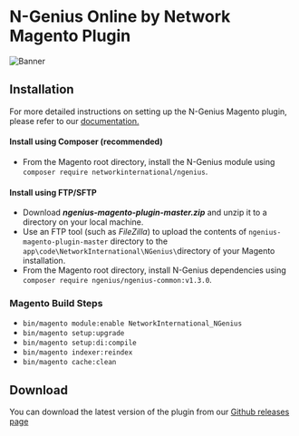# N-Genius Online by Network Magento Plugin

![Banner](assets/banner.jpeg)

## Installation

For more detailed instructions on setting up the N-Genius Magento plugin, please refer to
our [documentation.](https://docs.ngenius-payments.com/docs/magento-245)

#### Install using Composer (recommended)

- From the Magento root directory, install the N-Genius module
  using ```composer require networkinternational/ngenius```.

#### Install using FTP/SFTP

- Download ***ngenius-magento-plugin-master.zip*** and unzip it to a directory on your local machine.
- Use an FTP tool (such as *FileZilla*) to upload the contents of ```ngenius-magento-plugin-master``` directory to
  the ```app\code\NetworkInternational\NGenius\```directory of your Magento installation.
- From the Magento root directory, install N-Genius dependencies
  using ```composer require ngenius/ngenius-common:v1.3.0```.

### Magento Build Steps

- ```bin/magento module:enable NetworkInternational_NGenius```
- ```bin/magento setup:upgrade```
- ```bin/magento setup:di:compile```
- ```bin/magento indexer:reindex```
- ```bin/magento cache:clean```

## Download

You can download the latest version of the plugin from
our [Github releases page](https://github.com/network-international/ngenius-magento-plugin/releases)
